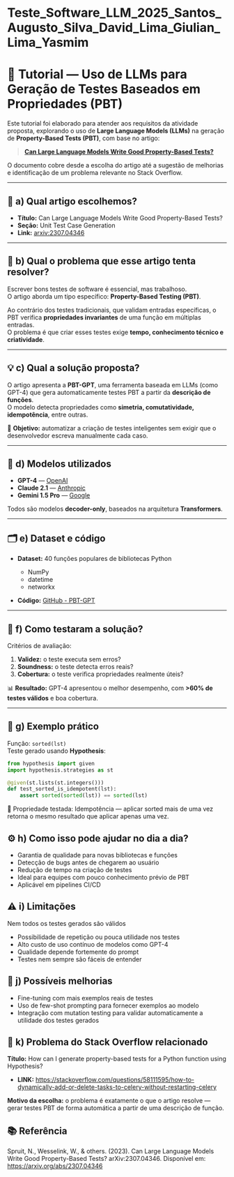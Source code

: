 # Teste_Software_LLM_2025_Santos_Augusto_Silva_David_Lima_Giulian_Lima_Yasmim

# 📄 Tutorial — Uso de LLMs para Geração de Testes Baseados em Propriedades (PBT)

Este tutorial foi elaborado para atender aos requisitos da atividade proposta, explorando o uso de **Large Language Models (LLMs)** na geração de **Property-Based Tests (PBT)**, com base no artigo:

> **[Can Large Language Models Write Good Property-Based Tests?](https://arxiv.org/abs/2307.04346)**

O documento cobre desde a escolha do artigo até a sugestão de melhorias e identificação de um problema relevante no Stack Overflow.

---

## 📌 a) Qual artigo escolhemos?

- **Título:** Can Large Language Models Write Good Property-Based Tests?  
- **Seção:** Unit Test Case Generation  
- **Link:** [arxiv:2307.04346](https://arxiv.org/abs/2307.04346)  

---

## 🎯 b) Qual o problema que esse artigo tenta resolver?

Escrever bons testes de software é essencial, mas trabalhoso.  
O artigo aborda um tipo específico: **Property-Based Testing (PBT)**.  

Ao contrário dos testes tradicionais, que validam entradas específicas, o PBT verifica **propriedades invariantes** de uma função em múltiplas entradas.  
O problema é que criar esses testes exige **tempo, conhecimento técnico e criatividade**.

---

## 💡 c) Qual a solução proposta?

O artigo apresenta a **PBT-GPT**, uma ferramenta baseada em LLMs (como GPT-4) que gera automaticamente testes PBT a partir da **descrição de funções**.  
O modelo detecta propriedades como **simetria, comutatividade, idempotência**, entre outras.

📌 **Objetivo:** automatizar a criação de testes inteligentes sem exigir que o desenvolvedor escreva manualmente cada caso.

---

## 🧠 d) Modelos utilizados

- **GPT-4** — [OpenAI](https://platform.openai.com)  
- **Claude 2.1** — [Anthropic](https://www.anthropic.com)  
- **Gemini 1.5 Pro** — [Google](https://ai.google.dev/gemini/)  

Todos são modelos **decoder-only**, baseados na arquitetura **Transformers**.

---

## 🗂 e) Dataset e código

- **Dataset:** 40 funções populares de bibliotecas Python  
  - NumPy  
  - datetime  
  - networkx  

- **Código:** [GitHub - PBT-GPT](https://github.com/engineeringforresearch/PBT-GPT)  

---

## 🧪 f) Como testaram a solução?

Critérios de avaliação:

1. **Validez:** o teste executa sem erros?  
2. **Soundness:** o teste detecta erros reais?  
3. **Cobertura:** o teste verifica propriedades realmente úteis?  

📊 **Resultado:** GPT-4 apresentou o melhor desempenho, com **>60% de testes válidos** e boa cobertura.

---

## 📝 g) Exemplo prático

Função: `sorted(lst)`  
Teste gerado usando **Hypothesis**:

```python
from hypothesis import given
import hypothesis.strategies as st

@given(st.lists(st.integers()))
def test_sorted_is_idempotent(lst):
    assert sorted(sorted(lst)) == sorted(lst)
```
📌 Propriedade testada: Idempotência — aplicar sorted mais de uma vez retorna o mesmo resultado que aplicar apenas uma vez.

## ⚙️ h) Como isso pode ajudar no dia a dia?
- Garantia de qualidade para novas bibliotecas e funções
- Detecção de bugs antes de chegarem ao usuário
- Redução de tempo na criação de testes
- Ideal para equipes com pouco conhecimento prévio de PBT
- Aplicável em pipelines CI/CD

## ⚠️ i) Limitações
Nem todos os testes gerados são válidos
- Possibilidade de repetição ou pouca utilidade nos testes
- Alto custo de uso contínuo de modelos como GPT-4
- Qualidade depende fortemente do prompt
- Testes nem sempre são fáceis de entender

## 🚀 j) Possíveis melhorias
- Fine-tuning com mais exemplos reais de testes
- Uso de few-shot prompting para fornecer exemplos ao modelo
- Integração com mutation testing para validar automaticamente a utilidade dos testes gerados

## 💬 k) Problema do Stack Overflow relacionado
**Título:** How can I generate property-based tests for a Python function using Hypothesis?
- **LINK:** https://stackoverflow.com/questions/58111595/how-to-dynamically-add-or-delete-tasks-to-celery-without-restarting-celery

**Motivo da escolha:** o problema é exatamente o que o artigo resolve — gerar testes PBT de forma automática a partir de uma descrição de função.

## 📚 Referência
Spruit, N., Wesselink, W., & others. (2023). Can Large Language Models Write Good Property-Based Tests? arXiv:2307.04346.
Disponível em: https://arxiv.org/abs/2307.04346
